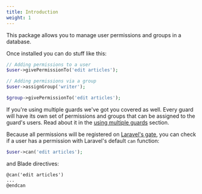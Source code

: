 ```yaml
---
title: Introduction
weight: 1
---
```


This package allows you to manage user permissions and groups in a database.

Once installed you can do stuff like this:

```php
// Adding permissions to a user
$user->givePermissionTo('edit articles');

// Adding permissions via a group
$user->assignGroup('writer');

$group->givePermissionTo('edit articles');
```

If you're using multiple guards we've got you covered as well. Every guard will have its own set of permissions and groups that can be assigned to the guard's users. Read about it in the [using multiple guards](https://docs.spatie.be/laravel-permission/v3/basic-usage/multiple-guards/) section.

Because all permissions will be registered on [Laravel's gate](https://laravel.com/docs/authorization), you can check if a user has a permission with Laravel's default `can` function:

```php
$user->can('edit articles');
```

and Blade directives:

```blade
@can('edit articles')
...
@endcan
```

